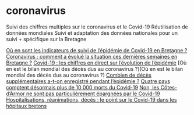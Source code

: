 # coronavirus
Suivi des chiffres multiples sur le coronavirus et le Covid-19
Réutilisation de données mondiales
Suivi et adaptation des données nationales pour un suivi + spécifique sur la Bretagne

[Où en sont les indicateurs de suivi de l’épidémie de Covid-19 en Bretagne ?](https://www.letelegramme.fr/bretagne/ou-en-sont-les-indicateurs-de-suivi-de-l-epidemie-de-covid-19-en-bretagne-24-07-2020-12588554.php)
[Coronavirus : comment a évolué la situation ces dernières semaines en Bretagne ?](https://www.letelegramme.fr/bretagne/coronavirus-comment-a-evolue-la-situation-ces-dernieres-semaines-en-bretagne-17-07-2020-12584489.php)
[Covid-19 : les chiffres en direct sur l’évolution de l’épidémie](https://www.letelegramme.fr/coronavirus/decouvrez-les-derniers-chiffres-sur-l-evolution-de-l-epidemie-de-covid-19-30-03-2020-12533687.php)
[Où en est le bilan mondial des décès dus au coronavirus ?](Où en est le bilan mondial des décès dus au coronavirus ?)
[Combien de décès supplémentaires a-t-on enregistré pendant l’épidémie ?](https://www.letelegramme.fr/france/combien-de-deces-supplementaires-a-t-on-enregistre-pendant-l-epidemie-03-06-2020-12561139.php)
[Quatre pays comptent désormais plus de 10 000 morts du Covid-19](https://www.letelegramme.fr/monde/quatre-pays-comptent-desormais-plus-de-10-000-morts-du-covid-19-09-04-2020-12537170.php)
[Non, les Côtes-d’Armor ne sont pas particulièrement épargnées par le Covid-19](https://www.letelegramme.fr/bretagne/non-les-cotes-d-armor-ne-sont-pas-particulierement-epargnees-par-le-covid-19-03-04-2020-12535270.php)
[Hospitalisations, réanimations, décès : le point sur le Covid-19 dans les hôpitaux bretons](https://www.letelegramme.fr/coronavirus/hospitalisations-reanimations-deces-le-point-sur-le-covid-19-dans-les-hopitaux-bretons-26-03-2020-12531487.php)
